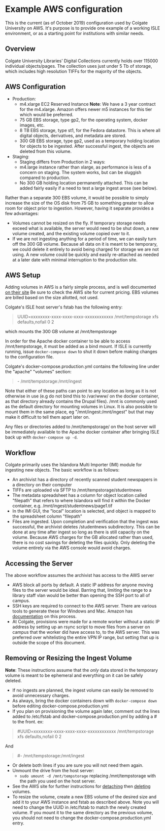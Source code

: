 <!--- PAGE_TITLE --->

# Example AWS configuration

This is the current (as of October 2019) configuration used by Colgate University on AWS.  It's purpose is to provide one example of a working ISLE environment, or as a starting point for institutions with similar needs.

## Overview

Colgate University Libraries' Digital Collections currently holds over 115000 individual objects/pages.  The collection uses just under 5 Tb of storage, which includes high resolution TIFFs for the majority of the objects.

## AWS Configuration

 - Production:
   - m4.xlarge EC2 Reserved Instance **Note**: We have a 3 year contract for the m4.xlarge.  Amazon offers newer m5 instances for this tier which would be preferred.
   - 75 GB EBS storage, type gp2, for the operating system, docker images, etc.
   - 8 TB EBS storage, type st1, for the Fedora datastore.  This is where all digital objects, derivatives, and metadata are stored.
   - 300 GB EBS storage, type gp2, used as a temporary holding location for objects to be ingested.  After successful ingest, the objects are deleted from this volume.  
 - Staging:
   - Staging differs from Production in 2 ways:
   - m4.large instance rather than xlarge, as performance is less of a concern on staging.  The system works, but can be sluggish compared to production.
   - No 300 GB holding location permanently attached.  This can be added fairly easily if a need to test a large ingest arose (see below).

Rather than a separate 300 EBS volume, it would be possible to simply increase the size of the OS disk from 75 GB to something greater to allow room for object prior to ingestion.  However, having it separate provides a few advantages:
  - Volumes cannot be resized on the fly.  If temporary storage needs exceed what is available, the server would need to be shut down, a new volume created, and the existing volume copied over to it.  
  - If we are not ingesting anything for a period of time, we can easily turn off the 300 GB volume.  Because all data on it is meant to be temporary, we could delete it entirely to avoid being charged for storage we are not using.  A new volume could be quickly and easily re-attached as needed at a later date with minimal interruption to the production site.

## AWS Setup

Adding volumes in AWS is a fairly simple process, and is well documented [on their site](https://docs.aws.amazon.com/AWSEC2/latest/UserGuide/ebs-using-volumes.html)  Be sure to check the AWS site for current pricing.  EBS volumes are billed based on the size allotted, not used.

Colgate's ISLE host server's fstab has the following entry:

  >UUID=xxxxxxxx-xxxx-xxxx-xxxx-xxxxxxxxxxxx  /mnt/tempstorage  xfs  defaults,nofail  0  2

which mounts the 300 GB volume at /mnt/tempstorage

In order for the Apache docker container to be able to access /mnt/tempstorage, it must be added as a bind mount.  If ISLE is currently running, issue `docker-compose down` to shut it down before making changes to the configuration file.

Colgate's docker-compose.production.yml contains the following line under the "apache" "volumes" section:

  >\- /mnt/tempstorage:/mnt/ingest

Note that either of these paths can point to any location as long as it is not otherwise in use (e.g do not bind this to /var/www/ on the docker container, as that directory already contains the Drupal files).  /mnt is commonly used as the default directory for mounting volumes in Linux.  It is also possible to mount them in the same place, eg "/mnt/ingest:/mnt/ingest" but that may make it difficult to tell them apart later on.

Any files or directories added to /mnt/tempstorage/ on the host server will be immediately available to the Apache docker container after bringing ISLE back up with `docker-compose up -d`.

## Workflow

Colgate primarily uses the Islandora Multi Importer (IMI) module for ingesting new objects.  The basic workflow is as follows:

 - An archivist has a directory of recently scanned student newspapers in a directory on their computer
 - TIFFs are uploaded via SFTP to /mnt/tempstorage/studentnews
 - The metadata spreadsheet has a column for object location called "filepath" that refers to where Islandora will find it within the Docker container, e.g. /mnt/ingest/studentnews/page1.tif
 - In the IMI GUI, the "local" location is selected, and object is mapped to the spreadsheet column "filepath"
 - Files are ingested.  Upon completion and verification that the ingest was successful, the archivist deletes /studentnews subdirectory.  This can be done at any time after ingest so long as there is still capacity on the volume.  Because AWS charges for the GB allocated rather than used, there is no cost savings for deleting the files quickly.  Only deleting the volume entirely via the AWS console would avoid charges.

## Accessing the Server

The above workflow assumes the archivist has access to the AWS server
  - AWS block all ports by default.  A static IP address for anyone moving files to the server would be ideal.  Barring that, limiting the range to a library staff vlan would be better than opening the SSH port to all of campus.
  - SSH keys are required to connect to the AWS server.  There are various tools to generate these for Windows and Mac.  Amazon has [documentation](https://docs.aws.amazon.com/AWSEC2/latest/UserGuide/ec2-key-pairs.html) on this process.
  - At Colgate, provisions were made for a remote worker without a static IP address by setting up an rsync script to move files from a server on campus that the worker did have access to, to the AWS server.  This was preferred over whitelisting the entire VPN IP range, but setting that up is outside the scope of this document.

## Removing or Resizing the Ingest Volume

**Note**: These instructions assume that the *only* data stored in the temporary volume is meant to be ephemeral and everything on it can be safely deleted.  

 - If no ingests are planned, the ingest volume can easily be removed to avoid unnecessary charges.
  - As always, bring the docker containers down with `docker-compose down` before editing docker-compose.production.yml
 - If you plan on provisioning the volume again later, comment out the lines added to  /etc/fstab and docker-compose.production.yml by adding a \# to the front.  ex:

  >\#UUID=xxxxxxxx-xxxx-xxxx-xxxx-xxxxxxxxxxxx  /mnt/tempstorage  xfs  defaults,nofail  0  2

  And
  
  >\#\- /mnt/tempstorage:/mnt/ingest
 - Or delete both lines if you are sure you will not need them again.
 - Unmount the drive from the host server:
    - `sudo umount -d /mnt/tempstorage` replacing /mnt/tempstorage with the path you used on the host server.
 - See the AWS site for further instructions for [detaching](https://docs.aws.amazon.com/AWSEC2/latest/UserGuide/ebs-detaching-volume.html) then [deleting](https://docs.aws.amazon.com/AWSEC2/latest/UserGuide/ebs-deleting-volume.html) volumes.
 - To resize the volume, create a new EBS volume of the desired size and add it to your AWS instance and fstab as described above.  Note you will need to change the UUID in /etc/fstab to match the newly created volume.  If you mount it to the same directory as the previous volume, you should not need to change the docker-compose.production.yml entry.
